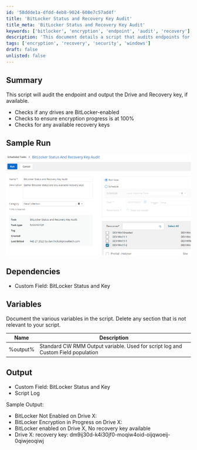```yaml
---
id: '58ddde1a-dfdd-4eb8-9024-608e7c57ad4f'
title: 'BitLocker Status and Recovery Key Audit'
title_meta: 'BitLocker Status and Recovery Key Audit'
keywords: ['bitlocker', 'encryption', 'endpoint', 'audit', 'recovery']
description: 'This document details a script that audits endpoints for BitLocker status, checking if drives are BitLocker-enabled, ensuring encryption is complete, and retrieving any available recovery keys. It provides a comprehensive overview of the script’s functionality, dependencies, and expected output.'
tags: ['encryption', 'recovery', 'security', 'windows']
draft: false
unlisted: false
---
```


## Summary

This script will audit the endpoint and output the Drive and Recovery key, if available.

- Checks if any drives are BitLocker-enabled
- Checks to ensure encryption progress is at 100%
- Checks for any available recovery keys

## Sample Run

![Sample Run](../../../static/img/BitLocker-Status-and-Recovery-Key-Audit/image_1.png)

## Dependencies

- Custom Field: BitLocker Status and Key

## Variables

Document the various variables in the script. Delete any section that is not relevant to your script.

| Name       | Description                                                                                       |
|------------|---------------------------------------------------------------------------------------------------|
| %output%   | Standard CW RMM Output variable. Used for script log and Custom Field population                 |

## Output

- Custom Field: BitLocker Status and Key
- Script Log

Sample Output:
- BitLocker Not Enabled on Drive X:
- BitLocker Encryption in Progress on Drive X:
- BitLocker enabled on Drive X, No recovery key available
- Drive X: recovery key: dm9ij30d-k4i30jf0-moqiw4oid-oijqwoeij-0qiwjeoqiwj



